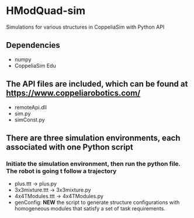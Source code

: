 # HModQuad-sim
Simulations for various structures in CoppeliaSim with Python API
## Dependencies
* numpy
* CoppeliaSim Edu

## The API files are included, which can be found at https://www.coppeliarobotics.com/
* remoteApi.dll
* sim.py
* simConst.py

## There are three simulation environments, each associated with one Python script
### Initiate the simulation environment, then run the python file. The robot is going t follow a trajectory
* plus.ttt -> plus.py
* 3x3mixture.ttt -> 3x3mixture.py
* 4x4TModules.ttt -> 4x4TModules.py
* genConfig: **NEW** the script to generate structure configurations with homogeneous modules that satisfy 
a set of task requirements.
